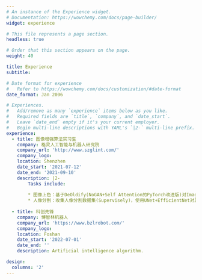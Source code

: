 ```yaml
---
# An instance of the Experience widget.
# Documentation: https://wowchemy.com/docs/page-builder/
widget: experience

# This file represents a page section.
headless: true

# Order that this section appears on the page.
weight: 40

title: Experience
subtitle:

# Date format for experience
#   Refer to https://wowchemy.com/docs/customization/#date-format
date_format: Jan 2006

# Experiences.
#   Add/remove as many `experience` items below as you like.
#   Required fields are `title`, `company`, and `date_start`.
#   Leave `date_end` empty if it's your current employer.
#   Begin multi-line descriptions with YAML's `|2-` multi-line prefix.
experience:
  - title: 图像增强算法实习生
    company: 格灵人工智能与机器人研究院
    company_url: 'http://www.szglint.com/'
    company_logo: 
    location: Shenzhen
    date_start: '2021-07-12'
    date_end: '2021-09-10'
    description: |2-
        Tasks include:
        
        * 图像上色：基于DeOldify(NoGAN+Self Attention的PyTorch改进版)对ImageNet数据集进行彩色化、基于InstColorization(实例分割+上色融合)对 Supervisely人像数据集上色；
        * 人像分割：收集人像分割数据集(Supervisely)，使用UNet+EfficientNet对其进行测试，得到人像的Masks.
        
  - title: 科创先锋
    company: 博智林机器人
    company_url: 'https://www.bzlrobot.com/'
    company_logo: 
    location: Foshan
    date_start: '2022-07-01'
    date_end: ''
    description: Artificial intelligence algorithm.

design:
  columns: '2'
---
```

